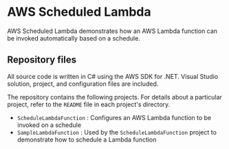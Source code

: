 # AWS Scheduled Lambda

AWS Scheduled Lambda demonstrates how an AWS Lambda function can be invoked automatically based on a schedule.

## Repository files

All source code is written in C# using the AWS SDK for .NET. Visual Studio solution, project, and configuration files 
are included.

The repository contains the following projects. For details about a particular project, refer to the `README` file
in each project's directory.
  
* `ScheduleLambdaFunction` : Configures an AWS Lambda function to be invoked on a schedule
* `SampleLambdaFunction` : Used by the `ScheduleLambdaFunction` project to demonstrate how to schedule a Lambda 
function
